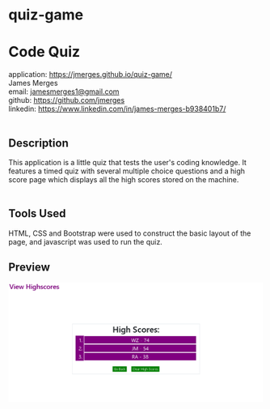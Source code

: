 # quiz-game
# Code Quiz
application: https://jmerges.github.io/quiz-game/ 
<br>
James Merges  
email: jamesmerges1@gmail.com  
github: https://github.com/jmerges  
linkedin: https://www.linkedin.com/in/james-merges-b938401b7/  
<br>
## Description
This application is a little quiz that tests the user's coding knowledge. It features a timed quiz with several multiple choice questions and a high score page which displays all the high scores stored on the machine.  
<br>
## Tools Used
HTML, CSS and Bootstrap were used to construct the basic layout of the page, and javascript was used to run the quiz.
<br>
## Preview
![](CodeQuizImage.png)